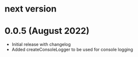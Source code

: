# next version

# 0.0.5 (August 2022)

- Initial release with changelog
- Added createConsoleLogger to be used for console logging
